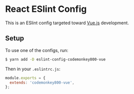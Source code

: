 # React ESlint Config

This is an ESlint config targeted toward [Vue.js](https://vuejs.org/)
development.

## Setup

To use one of the configs, run:

```sh
$ yarn add -D eslint-config-codemonkey800-vue
```

Then in your `.eslintrc.js`:

```js
module.exports = {
  extends: 'codemonkey800-vue',
};
```
